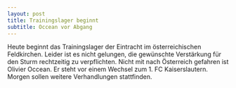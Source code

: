 ```yaml
---
layout: post
title: Trainingslager beginnt
subtitle: Occean vor Abgang
---
```


Heute beginnt das Trainingslager der Eintracht im österreichischen Feldkirchen. Leider ist es nicht gelungen, die gewünschte Verstärkung für den Sturm rechtzeitig zu verpflichten. Nicht mit nach Österreich gefahren ist Olivier Occean. Er steht vor einem Wechsel zum 1. FC Kaiserslautern. Morgen sollen weitere Verhandlungen stattfinden.


